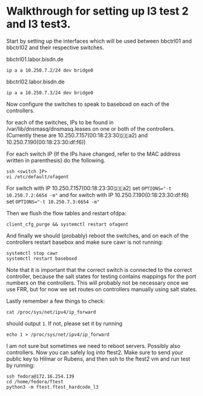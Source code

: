 # Walkthrough for setting up l3 test 2 and l3 test3.
Start by setting up the interfaces which will be used between bbctrl01 and bbctrl02 and their respective switches.

bbctrl01.labor.bisdn.de
```shell
ip a a 10.250.7.2/24 dev bridge0
```

bbctrl02.labor.bisdn.de
```shell
ip a a 10.250.7.3/24 dev bridge0
```

Now configure the switches to speak to baseboxd on each of the controllers.

for each of the switches, IPs to be found in /var/lib/dnsmasq/dnsmasq.leases on one or both of the controllers. (Currently these are 10.250.7.157(00:18:23:30:de:a2) and 10.250.7.190(00:18:23:30:df:f6))

For each switch IP (If the IPs have changed, refer to the MAC address written in parenthesis) do the following.
```shell
ssh <switch IP>
vi /etc/default/ofagent
```
For switch with IP 10.250.7.157(00:18:23:30:de:a2) set `OPTIONS="-t 10.250.7.2:6654 -m"` and for switch with IP 10.250.7.190(0:18:23:30:df:f6) set `OPTIONS="-t 10.250.7.3:6654 -m"`

Then we flush the flow tables and restart ofdpa:
```shell
client_cfg_purge && systemctl restart ofagent
```

And finally we should (probably) reboot the switches, and on each of the controllers restart basebox and make sure cawr is not running:

```shell
systemctl stop cawr
systemctl restart baseboxd
```

Note that it is important that the correct switch is connected to the correct controller, because the salt states for testing contains mappings for the port numbers on the controllers. This will probably not be necessary once we use FRR, but for now we set routes on controllers manually using salt states.


Lastly remember a few things to check:
```shell
cat /proc/sys/net/ipv4/ip_forward
```
should output `1`. If not, please set it by running

```shell
echo 1 > /proc/sys/net/ipv4/ip_forward
```

I am not sure but sometimes we need to reboot servers. Possibly also controllers.
Now you can safely log into ftest2. Make sure to send your public key to Hilmar or Rubens, and then ssh to the ftest2 vm and run test by running:

```shell
ssh fedora@172.16.254.139
cd /home/fedora/ftest
python3 -m ftest.ftest_hardcode_l3
```